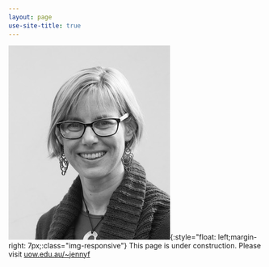 ```yaml
---
layout: page
use-site-title: true
---
```


![profile-pic](img/jenny-fisher-bnw_med_hr.jpeg){:style="float: left;margin-right: 7px;:class="img-responsive"}
This page is under construction. Please visit [uow.edu.au/~jennyf](http://www.uow.edu.au/~jennyf)
